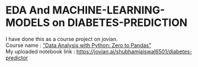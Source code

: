 # EDA And MACHINE-LEARNING-MODELS on DIABETES-PREDICTION 

I have done this as a course project on jovian. \
Course name : ["Data Analysis with Python: Zero to Pandas"](https://jovian.ai/learn/data-analysis-with-python-zero-to-pandas) \
My uploaded notebook link : https://jovian.ai/shubhamjaiswal6501/diabetes-predictor
